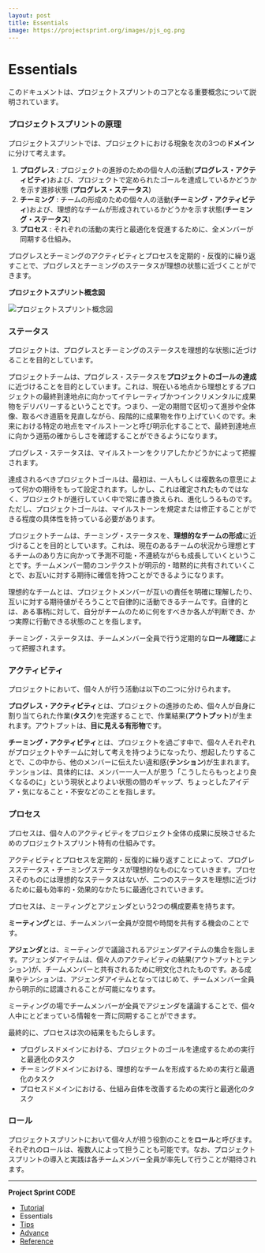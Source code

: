 ```yaml
---
layout: post
title: Essentials
image: https://projectsprint.org/images/pjs_og.png
---
```


# Essentials

このドキュメントは、プロジェクトスプリントのコアとなる重要概念について説明されています。

### プロジェクトスプリントの原理

プロジェクトスプリントでは、プロジェクトにおける現象を次の3つの**ドメイン**に分けて考えます。

1. **プログレス** : プロジェクトの進捗のための個々人の活動(**プログレス・アクティビティ**)および、プロジェクトで定められたゴールを達成しているかどうかを示す進捗状態 (**プログレス・ステータス**)
2. **チーミング** : チームの形成のための個々人の活動(**チーミング・アクティビティ**)および、理想的なチームが形成されているかどうかを示す状態(**チーミング・ステータス**)
3. **プロセス** : それぞれの活動の実行と最適化を促進するために、全メンバーが同期する仕組み。

プログレスとチーミングのアクティビティとプロセスを定期的・反復的に繰り返すことで、プログレスとチーミングのステータスが理想の状態に近づくことができます。

**プロジェクトスプリント概念図**

![プロジェクトスプリント概念図](../v2\_2\_0/ja/images/essentials.png)

### ステータス

プロジェクトは、プログレスとチーミングのステータスを理想的な状態に近づけることを目的としています。

プロジェクトチームは、プログレス・ステータスを**プロジェクトのゴールの達成**に近づけることを目的としています。これは、現在いる地点から理想とするプロジェクトの最終到達地点に向かってイテレーティブかつインクリメンタルに成果物をデリバリーするということです。つまり、一定の期間で区切って進捗や全体像、取るべき道筋を見直しながら、段階的に成果物を作り上げていくのです。未来における特定の地点をマイルストーンと呼び明示化することで、最終到達地点に向かう道筋の確からしさを確認することができるようになります。

プログレス・ステータスは、マイルストーンをクリアしたかどうかによって把握されます。

達成されるべきプロジェクトゴールは、最初は、一人もしくは複数名の意思によって何かの期待をもって設定されます。しかし、これは確定されたものではなく、プロジェクトが進行していく中で常に書き換えられ、進化しうるものです。ただし、プロジェクトゴールは、マイルストーンを規定または修正することができる程度の具体性を持っている必要があります。

プロジェクトチームは、チーミング・ステータスを、**理想的なチームの形成**に近づけることを目的としています。これは、現在のあるチームの状況から理想とするチームのあり方に向かって予測不可能・不連続ながらも成長していくということです。チームメンバー間のコンテクストが明示的・暗黙的に共有されていくことで、お互いに対する期待に確信を持つことができるようになります。

理想的なチームとは、プロジェクトメンバーが互いの責任を明確に理解したり、互いに対する期待値がそろうことで自律的に活動できるチームです。自律的とは、ある事柄に対して、自分がチームのために何をすべきか各人が判断でき、かつ実際に行動できる状態のことを指します。

チーミング・ステータスは、チームメンバー全員で行う定期的な**ロール確認**によって把握されます。

### アクティビティ

プロジェクトにおいて、個々人が行う活動は以下の二つに分けられます。

**プログレス・アクティビティ**とは、プロジェクトの進捗のため、個々人が自身に割り当てられた作業(**タスク**)を完遂することで、作業結果(**アウトプット**)が生まれます。アウトプットは、**目に見える有形物**です。

**チーミング・アクティビティ**とは、プロジェクトを過ごす中で、個々人それぞれがプロジェクトやチームに対して考えを持つようになったり、想起したりすることで、この中から、他のメンバーに伝えたい違和感(**テンション**)が生まれます。テンションは、具体的には、メンバー一人一人が思う「こうしたらもっとより良くなるのに」という現状とよりよい状態の間のギャップ、ちょっとしたアイデア・気になること・不安などのことを指します。

### プロセス

プロセスは、個々人のアクティビティをプロジェクト全体の成果に反映させるためのプロジェクトスプリント特有の仕組みです。

アクティビティとプロセスを定期的・反復的に繰り返すことによって、プログレスステータス・チーミングステータスが理想的なものになっていきます。プロセスそのものには理想的なステータスはないが、二つのステータスを理想に近づけるために最も効率的・効果的なかたちに最適化されていきます。

プロセスは、ミーティングとアジェンダという2つの構成要素を持ちます。

**ミーティング**とは、チームメンバー全員が空間や時間を共有する機会のことです。

**アジェンダ**とは、ミーティングで議論されるアジェンダアイテムの集合を指します。アジェンダアイテムは、個々人のアクティビティの結果(アウトプットとテンション)が、チームメンバーと共有されるために明文化されたものです。ある成果やテンションは、アジェンダアイテムとなってはじめて、チームメンバー全員から明示的に認識されることが可能になります。

ミーティングの場でチームメンバーが全員でアジェンダを議論することで、個々人中にとどまっている情報を一斉に同期することができます。

最終的に、プロセスは次の結果をもたらします。

* プログレスドメインにおける、プロジェクトのゴールを達成するための実行と最適化のタスク
* チーミングドメインにおける、理想的なチームを形成するための実行と最適化のタスク
* プロセスドメインにおける、仕組み自体を改善するための実行と最適化のタスク

### ロール

プロジェクトスプリントにおいて個々人が担う役割のことを**ロール**と呼びます。それぞれのロールは、複数人によって担うことも可能です。なお、プロジェクトスプリントの導入と実践は各チームメンバー全員が率先して行うことが期待されます。

***

**Project Sprint CODE**

* [Tutorial](tutorial/index.md)
* Essentials
* [Tips](tips/index.md)
* [Advance](advance.md)
* [Reference](reference.md)

